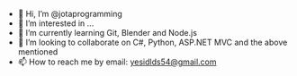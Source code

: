 - 👋 Hi, I’m @jotaprogramming
- 👀 I’m interested in ...
- 🌱 I’m currently learning Git, Blender and Node.js
- 💞️ I’m looking to collaborate on C#, Python, ASP.NET MVC and the above mentioned
- 📫 How to reach me by email: yesidlds54@gmail.com

<!---
jotaprogramming/jotaprogramming is a ✨ special ✨ repository because its `README.md` (this file) appears on your GitHub profile.
You can click the Preview link to take a look at your changes.
--->
